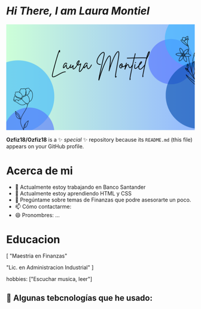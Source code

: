 
# **_Hi There, I am Laura Montiel_**

![header](/1.png)

**Ozfiz18/Ozfiz18** is a ✨ _special_ ✨ repository because its `README.md` (this file) appears on your GitHub profile.

# **Acerca de mi**

- 🔭 Actualmente estoy trabajando en Banco Santander
- 🌱 Actualmente estoy aprendiendo HTML y CSS
- 💬 Pregúntame sobre temas de Finanzas que podre asesorarte un poco.
- 📫 Cómo contactarme: 
- 😄 Pronombres: ...

# **Educacion**
  [
  "Maestria en Finanzas"
  
  "Lic. en Administracion Industrial"
  ]

  hobbies: ["Escuchar musica, leer"]

 ## 🎯 **Algunas tebcnologías que he usado:**
